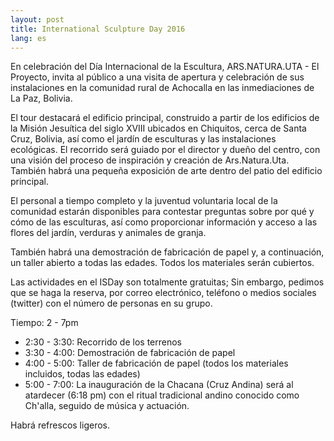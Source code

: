```yaml
---
layout: post
title: International Sculpture Day 2016
lang: es
---
```


En celebración del Día Internacional de la Escultura, ARS.NATURA.UTA - El Proyecto, invita al público a una visita de apertura y celebración de sus instalaciones en la comunidad rural de Achocalla en las inmediaciones de La Paz, Bolivia.

El tour destacará el edificio principal, construido a partir de los edificios de la Misión Jesuítica del siglo XVIII ubicados en Chiquitos, cerca de Santa Cruz, Bolivia, así como el jardín de esculturas y las instalaciones ecológicas. El recorrido será guiado por el director y dueño del centro, con una visión del proceso de inspiración y creación de Ars.Natura.Uta. También habrá una pequeña exposición de arte dentro del patio del edificio principal.

El personal a tiempo completo y la juventud voluntaria local de la comunidad estarán disponibles para contestar preguntas sobre por qué y cómo de las esculturas, así como proporcionar información y acceso a las flores del jardín, verduras y animales de granja.

También habrá una demostración de fabricación de papel y, a continuación, un taller abierto a todas las edades. Todos los materiales serán cubiertos.

Las actividades en el ISDay son totalmente gratuitas; Sin embargo, pedimos que se haga la reserva, por correo electrónico, teléfono o medios sociales (twitter) con el número de personas en su grupo.

Tiempo: 2 - 7pm

* 2:30 - 3:30: Recorrido de los terrenos
* 3:30 - 4:00: Demostración de fabricación de papel
* 4:00 - 5:00: Taller de fabricación de papel (todos los materiales incluidos, todas las edades)
* 5:00 - 7:00: La inauguración de la Chacana (Cruz Andina) será al atardecer (6:18 pm) con el ritual tradicional andino conocido como Ch'alla, seguido de música y actuación.

Habrá refrescos ligeros.
